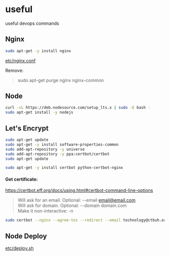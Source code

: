 # useful

useful devops commands


## Nginx

```bash
sudo apt-get -y install nginx
```

[etc/nginx.conf](https://github.com/ctbuh/useful/blob/master/etc/nginx.conf)

Remove:
>sudo apt-get purge nginx nginx-common 

## Node

```bash
curl -sL https://deb.nodesource.com/setup_lts.x | sudo -E bash - 
sudo apt-get install -y nodejs
```


## Let's Encrypt

```bash
sudo apt-get update
sudo apt-get -y install software-properties-common
sudo add-apt-repository -y universe
sudo add-apt-repository -y ppa:certbot/certbot
sudo apt-get update

sudo apt-get -y install certbot python-certbot-nginx
```


#### Get certificate:

https://certbot.eff.org/docs/using.html#certbot-command-line-options

> Will ask for an email. Optional: --email email@email.com  
> Will ask for domain. Optional: --domain domain.com  
> Make it non-interactive: -n

```bash
sudo certbot --nginx --agree-tos --redirect --email technology@ctbuh.org
```

## Node Deploy

[etc/deploy.sh](etc/deploy.sh)

